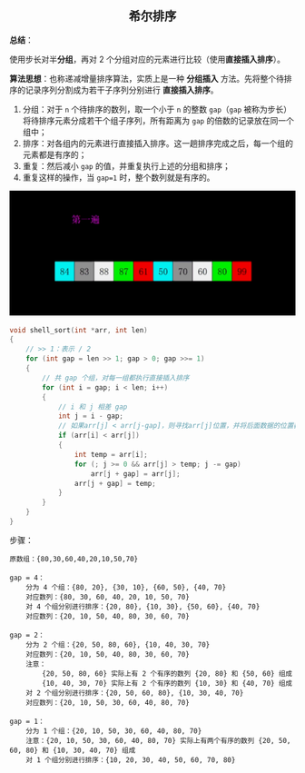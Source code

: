 <h2 align="center">希尔排序</h2>

**总结**：

使用步长对半**分组**，再对 2 个分组对应的元素进行比较（使用**直接插入排序**）。

**算法思想**：也称递减增量排序算法，实质上是一种 **分组插入** 方法。先将整个待排序的记录序列分割成为若干子序列分别进行 **直接插入排序**。

1. 分组：对于 `n` 个待排序的数列，取一个小于 `n` 的整数 `gap`（`gap` 被称为步长）将待排序元素分成若干个组子序列，所有距离为 `gap` 的倍数的记录放在同一个组中；
2. 排序：对各组内的元素进行直接插入排序。这一趟排序完成之后，每一个组的元素都是有序的；
3. 重复：然后减小 `gap` 的值，并重复执行上述的分组和排序；
4. 重复这样的操作，当 `gap=1` 时，整个数列就是有序的。

![](images/希尔排序.gif)

```cpp
void shell_sort(int *arr, int len)
{
    // >> 1：表示 / 2
    for (int gap = len >> 1; gap > 0; gap >>= 1)
    {
        // 共 gap 个组，对每一组都执行直接插入排序
        for (int i = gap; i < len; i++)
        {
            // i 和 j 相差 gap
            int j = i - gap;
            // 如果arr[j] < arr[j-gap]，则寻找arr[j]位置，并将后面数据的位置都后移
            if (arr[i] < arr[j])
            {
                int temp = arr[i];
                for (; j >= 0 && arr[j] > temp; j -= gap)
                    arr[j + gap] = arr[j];
                arr[j + gap] = temp;
            }
        }
    }
}
```

步骤：

```
原数组：{80,30,60,40,20,10,50,70}

gap = 4：
    分为 4 个组：{80, 20}, {30, 10}, {60, 50}, {40, 70}
    对应数列：{80, 30, 60, 40, 20, 10, 50, 70}
    对 4 个组分别进行排序：{20, 80}, {10, 30}, {50, 60}, {40, 70}
    对应数列：{20, 10, 50, 40, 80, 30, 60, 70}

gap = 2：
    分为 2 个组：{20, 50, 80, 60}, {10, 40, 30, 70}
    对应数列：{20, 10, 50, 40, 80, 30, 60, 70}
    注意：
        {20, 50, 80, 60} 实际上有 2 个有序的数列 {20, 80} 和 {50, 60} 组成
        {10, 40, 30, 70} 实际上有 2 个有序的数列 {10, 30} 和 {40, 70} 组成
    对 2 个组分别进行排序：{20, 50, 60, 80}, {10, 30, 40, 70}
    对应数列：{20, 10, 50, 30, 60, 40, 80, 70}

gap = 1：
    分为 1 个组：{20, 10, 50, 30, 60, 40, 80, 70}
    注意：{20, 10, 50, 30, 60, 40, 80, 70} 实际上有两个有序的数列 {20, 50, 60, 80} 和 {10, 30, 40, 70} 组成
    对 1 个组分别进行排序：{10, 20, 30, 40, 50, 60, 70, 80}
```
